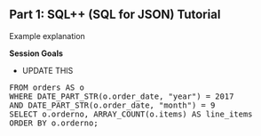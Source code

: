 ## <b>Part 1: SQL++ (SQL for JSON) Tutorial </b>

Example explanation

<b>Session Goals</b>

* UPDATE THIS

<pre id="example">
FROM orders AS o
WHERE DATE_PART_STR(o.order_date, "year") = 2017
AND DATE_PART_STR(o.order_date, "month") = 9
SELECT o.orderno, ARRAY_COUNT(o.items) AS line_items
ORDER BY o.orderno;
</pre>
